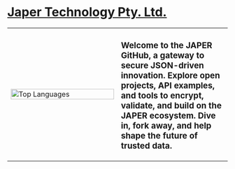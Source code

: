 # [Japer Technology Pty. Ltd.](https://www.japer.technology)

<table>
  <tr padding="0px">
    <td width="50%">
      <img src="https://github-readme-stats.vercel.app/api/top-langs/?username=japertechnology&layout=compact" alt="Top Languages" width="100%">
    </td>
    <td width="50%" valign="top">
      <h3>Welcome to the JAPER GitHub, a gateway to secure JSON-driven innovation. Explore open projects, API examples, and tools to encrypt, validate, and build on the JAPER ecosystem. Dive in, fork away, and help shape the future of trusted data.</h3>
    </td>
  </tr>
</table>
